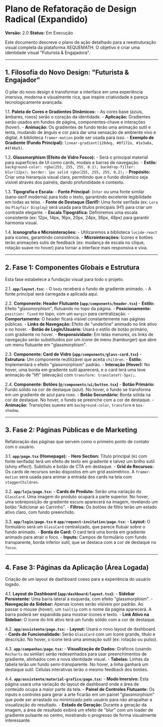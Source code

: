 # Plano de Refatoração de Design Radical (Expandido)

**Versão:** 2.0
**Status:** Em Execução

Este documento descreve o plano de ação detalhado para a reestruturação visual completa da plataforma XEQUEMATH. O objetivo é criar uma identidade visual "Futurista & Engajadora".

---

## 1. Filosofia do Novo Design: "Futurista & Engajador"

O pilar do novo design é transformar a interface em uma experiência imersiva, moderna e visualmente rica, que inspire criatividade e pareça tecnologicamente avançada.

1.1. **Paleta de Cores e Gradientes Dinâmicos:**
    - As cores base (azuis, âmbares, roxos) serão o coração da identidade.
    - **Aplicação:** Gradientes serão usados em fundos de página, componentes-chave e interações (hover).
    - **Animação:** Os gradientes de fundo terão uma animação sutil e lenta, mudando de ângulo e cor para dar uma sensação de ambiente vivo e digital. A biblioteca `framer-motion` pode ser usada para isso.
    - **Exemplo de Gradiente (Fundo Principal):** `linear-gradient(120deg, #0f172a, #1e3a8a, #4f46e5)`.

1.2. **Glassmorphism (Efeito de Vidro Fosco):**
    - Será o principal material para superfícies de UI como cards, modais e barras de navegação.
    - **Estilo:** `background-color: rgba(255, 255, 255, 0.1); backdrop-filter: blur(12px); border: 1px solid rgba(255, 255, 255, 0.2);`
    - **Propósito:** Criar uma hierarquia visual clara, permitindo que o fundo dinâmico seja visível através dos painéis, dando profundidade e contexto.

1.3. **Tipografia e Escala:**
    - **Fonte Principal:** `Inter` ou uma fonte similar (sans-serif moderna) para todo o texto, garantindo excelente legibilidade em todas as telas.
    - **Fonte de Destaque (Serif):** Uma fonte serifada (ex: `Lora` ou `Playfair Display`) será usada para títulos principais (H1) para criar um contraste elegante.
    - **Escala Tipográfica:** Definiremos uma escala consistente (ex: 12px, 14px, 16px, 20px, 24px, 36px, 48px) para garantir harmonia visual.

1.4. **Iconografia e Microinterações:**
    - Utilizaremos a biblioteca `lucide-react` para ícones, garantindo consistência.
    - **Microinterações:** Ícones e botões terão animações sutis de feedback (ex: mudança de escala no clique, rotação suave no hover) para tornar a interface mais responsiva e viva.

---

## 2. Fase 1: Componentes Globais e Estrutura

Esta fase estabelece a fundação visual para todo o projeto.

2.1. **`app/layout.tsx`:**
    - O `body` receberá o fundo de gradiente animado.
    - A fonte principal será carregada e aplicada aqui.

2.2. **Componente: Header Flutuante (`app/components/header.tsx`)**
    - **Estilo:** Efeito "glassmorphism", flutuando no topo da página.
    - **Posicionamento:** `position: fixed` no topo, com um `margin` para centralização.
    - **Comportamento:** O header ficará visível constantemente nas páginas públicas.
    - **Links de Navegação:** Efeito de "underline" animado no link ativo e no hover.
    - **Botão de Login/Usuário:** Usará o estilo de botão primário, com gradiente no hover.
    - **Responsividade:** Em telas menores, os links de navegação serão substituídos por um ícone de menu (hamburger) que abre um menu flutuante em "glassmorphism".

2.3. **Componente: Card de Vidro (`app/components/glass-card.tsx`)**
    - **Estrutura:** Um componente reutilizável que aceita `children`.
    - **Estilo:** Implementará o efeito "glassmorphism" padrão.
    - **Interação (Hover):** No hover, uma borda em gradiente sutil aparecerá, e o card terá uma leve animação de "lift" (elevação) com `transform: translateY(-5px);`.

2.4. **Componente: Botões (`@/components/ui/button.tsx`)**
    - **Botão Primário:** Fundo sólido na cor de destaque (azul). No hover, o fundo se transforma em um gradiente de azul para roxo.
    - **Botão Secundário:** Borda sólida na cor de destaque. No hover, o fundo se preenche com a cor de destaque.
    - **Animação:** Transições suaves em `background-color`, `transform` e `box-shadow`.

---

## 3. Fase 2: Páginas Públicas e de Marketing

Refatoração das páginas que servem como o primeiro ponto de contato com o usuário.

3.1. **`app/page.tsx` (Homepage):**
    - **Hero Section:** Título principal (`H1` com fonte serifada) terá um efeito de texto em gradiente e talvez um brilho sutil (shiny effect). Subtítulo e botão de CTA em destaque.
    - **Grid de Recursos:** Os cards de recursos serão dispostos em um grid assimétrico. A `framer-motion` será usada para animar a entrada dos cards na tela com `staggerChildren`.

3.2. **`app/loja/page.tsx`:**
    - **Cards de Produto:** Serão uma variação do `GlassCard`. Uma imagem do produto ocupará a parte superior. No hover, uma sobreposição de gradiente escuro aparecerá na imagem, revelando um botão "Adicionar ao Carrinho".
    - **Filtros:** Os botões de filtro terão um estado ativo claro, com fundo preenchido.

3.3. **`app/login/page.tsx` e `app/request-invitation/page.tsx`:**
    - **Layout:** O formulário será um `GlassCard` centralizado, que parece flutuar sobre o fundo animado.
    - **Borda do Card:** O card terá uma borda em gradiente animado para atrair o foco.
    - **Inputs:** Campos de formulário com fundo transparente, borda inferior sutil, que se destaca com a cor de destaque no `focus`.

---

## 4. Fase 3: Páginas da Aplicação (Área Logada)

Criação de um layout de dashboard coeso para a experiência do usuário logado.

4.1. **Layout do Dashboard (`app/dashboard/layout.tsx`):**
    - **Sidebar Persistente:** Uma barra lateral à esquerda, com efeito "glassmorphism".
    - **Navegação da Sidebar:** Apenas ícones serão visíveis por padrão. Ao passar o mouse (hover), um `tooltip` com o nome da página aparecerá. A barra poderá ser expandida para mostrar ícones e texto.
    - **Link Ativo na Sidebar:** O ícone do link ativo terá um fundo sólido com a cor de destaque.

4.2. **`app/assistente/page.tsx`:**
    - **Layout:** Usará o novo layout de dashboard.
    - **Cards de Funcionalidade:** Serão `GlassCard` com um ícone grande, título e descrição. No hover, o ícone terá uma animação sutil (ex: rotação ou pulso).

4.3. **`app/campanhas/page.tsx`:**
    - **Visualização de Dados:** Gráficos (usando `Recharts` ou similar) serão redesenhados para usar preenchimentos de gradiente, alinhados com a nova identidade visual.
    - **Tabelas:** Linhas da tabela terão um fundo semi-transparente. No hover, a linha ganhará um destaque sutil. Células interativas terão o mesmo feedback dos botões.

4.4. **`app/assistente/material-grafico/page.tsx`:**
    - **Modo Imersivo:** Esta página usará uma variação do layout de dashboard onde a área de conteúdo ocupa a maior parte da tela.
    - **Painel de Controles Flutuante:** Os inputs e controles para gerar a arte ficarão em um painel "glassmorphism" que pode ser arrastado ou minimizado pelo usuário para não atrapalhar a visualização do resultado.
    - **Estado de Geração:** Durante a geração da imagem, a área de resultado exibirá um efeito de "blur" com um loader de gradiente pulsante no centro, mostrando o progresso de forma visualmente interessante.

